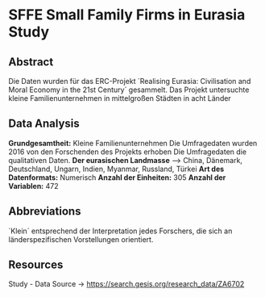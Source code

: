 # SFFE Small Family Firms in Eurasia Study

## Abstract 
Die Daten wurden für das ERC-Projekt ´Realising Eurasia: Civilisation and Moral Economy in the 21st Century´ gesammelt.
Das Projekt untersuchte kleine Familienunternehmen in mittelgroßen Städten in acht Länder

## Data Analysis
**Grundgesamtheit:** Kleine Familienunternehmen
Die Umfragedaten wurden 2016 von den Forschenden des Projekts erhoben
Die Umfragedaten die qualitativen Daten.
**Der eurasischen Landmasse** —> China, Dänemark, Deutschland, Ungarn, Indien, Myanmar, Russland, Türkei
**Art des Datenformats:** Numerisch
**Anzahl der Einheiten:** 305
**Anzahl der Variablen:** 472
 
## Abbreviations 
´Klein´ entsprechend der Interpretation jedes Forschers, die sich an länderspezifischen Vorstellungen orientiert.
 
## Resources 
Study - Data Source →  https://search.gesis.org/research_data/ZA6702

